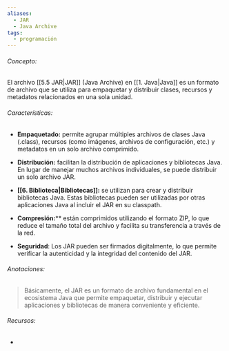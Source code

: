 ```yaml
---
aliases:
  - JAR
  - Java Archive
tags:
  - programación
---
```

###### Concepto:

El archivo [[5.5 JAR|JAR]] (Java Archive) en [[1. Java|Java]] es un formato de archivo que se utiliza para empaquetar y distribuir clases, recursos y metadatos relacionados en una sola unidad. 

###### Características: 

- **Empaquetado:** permite agrupar múltiples archivos de clases Java (.class), recursos (como imágenes, archivos de configuración, etc.) y metadatos en un solo archivo comprimido.

- **Distribución:** facilitan la distribución de aplicaciones y bibliotecas Java. En lugar de manejar muchos archivos individuales, se puede distribuir un solo archivo JAR.

- **[[6. Biblioteca|Bibliotecas]]:**  se utilizan para crear y distribuir bibliotecas Java. Estas bibliotecas pueden ser utilizadas por otras aplicaciones Java al incluir el JAR en su classpath.

- **Compresión:**** están comprimidos utilizando el formato ZIP, lo que reduce el tamaño total del archivo y facilita su transferencia a través de la red.

- **Seguridad**: Los JAR pueden ser firmados digitalmente, lo que permite verificar la autenticidad y la integridad del contenido del JAR.

###### Anotaciones:

> Básicamente,  el JAR es un formato de archivo fundamental en el ecosistema Java que permite empaquetar, distribuir y ejecutar aplicaciones y bibliotecas de manera conveniente y eficiente.

###### Recursos:

- 
